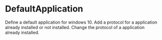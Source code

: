 # DefaultApplication
Define a default application for windows 10.
Add a protocol for a application already installed or not installed.
Change the protocol of a application already installed.
